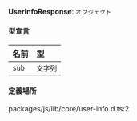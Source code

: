 **UserInfoResponse**: `オブジェクト`

#### 型宣言

| 名前  | 型     |
| :---- | :------- |
| `sub` | `文字列` |

#### 定義場所

packages/js/lib/core/user-info.d.ts:2